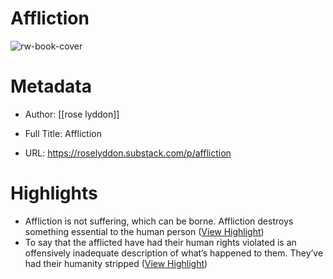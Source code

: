 # Affliction

![rw-book-cover](https://substackcdn.com/image/fetch/w_1200,h_600,c_fill,f_jpg,q_auto:good,fl_progressive:steep,g_auto/https%3A%2F%2Fsubstack-post-media.s3.amazonaws.com%2Fpublic%2Fimages%2F479ff89d-e5ad-4e75-8f95-5347b448b585_550x800.jpeg)

# Metadata
- Author: [[rose lyddon]]
- Full Title: Affliction

- URL: https://roselyddon.substack.com/p/affliction

# Highlights
- Affliction is not suffering, which can be borne. Affliction destroys something essential to the human person ([View Highlight](https://read.readwise.io/read/01hjstgdnmncz4gdp4q415dzdx))
- To say that the afflicted have had their human rights violated is an offensively inadequate description of what’s happened to them. They’ve had their humanity stripped ([View Highlight](https://read.readwise.io/read/01hjstj00d3qzww4n7wbv8jsbp))
